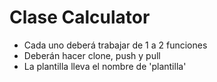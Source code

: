 # Clase Calculator 

* Cada uno deberá trabajar de 1 a 2 funciones
* Deberán hacer clone, push y pull
* La plantilla lleva el nombre de 'plantilla'

